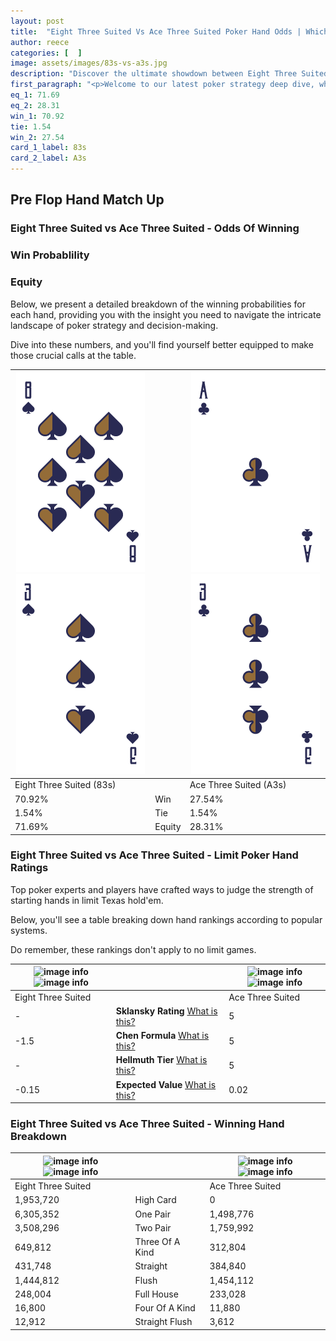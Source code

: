 ```yaml
---
layout: post
title:  "Eight Three Suited Vs Ace Three Suited Poker Hand Odds | Which Is The Better Hand In Poker? A Complete Guide"
author: reece
categories: [  ]
image: assets/images/83s-vs-a3s.jpg
description: "Discover the ultimate showdown between Eight Three Suited and Ace Three Suited in poker! Uncover the odds, strategies, and scenarios where one hand triumphs over the other. Get ready to up your poker game with this thrilling analysis."
first_paragraph: "<p>Welcome to our latest poker strategy deep dive, where we're pitting two distinct hands against each other in a high-stakes showdown: Eight Three Suited vs Ace Three Suited.</p><p>In the dynamic world of poker, every decision counts, and knowing which hand holds the upper hand is key to your success at the table.</p><p>In this article, we'll dissect these two hands, explore the scenarios where one dominates the other, and equip you with the knowledge to make strategic choices that can tip the odds in your favor.</p><p>Get ready to unravel the intriguing dynamics of these poker hands and elevate your game to new heights.</p>"
eq_1: 71.69
eq_2: 28.31
win_1: 70.92
tie: 1.54
win_2: 27.54
card_1_label: 83s
card_2_label: A3s
---
```




[comment]: # (sp0)

## Pre Flop Hand Match Up

<div class="table hand-ratings" markdown="1"> 



### Eight Three Suited vs Ace Three Suited - Odds Of Winning


  
<div class="row graphs"> 
<div class="col-lg-6">
    <h3>Win Probablility</h3>
    <canvas id="WinChart"></canvas>
</div>
<div class="col-lg-6">
    <h3>Equity</h3>
    <canvas id="EquityChart"></canvas>
</div>
</div>

  Below, we present a detailed breakdown of the winning probabilities for each hand, providing you with the insight you need to navigate the intricate landscape of poker strategy and decision-making. 

Dive into these numbers, and you'll find yourself better equipped to make those crucial calls at the table.


    
| ![image info](assets/images/hand1/8.png) ![image info](assets/images/hand1/3.png) |  | ![image info](assets/images/hand2/a.png) ![image info](assets/images/hand2/3.png) |
| -------- | -------- | -------- |
| Eight Three Suited (83s) |  | Ace Three Suited (A3s) |
| 70.92% | Win | 27.54% |
| 1.54% | Tie | 1.54% |
| 71.69% | Equity | 28.31% |




[comment]: # (sp1)



### Eight Three Suited vs Ace Three Suited - Limit Poker Hand Ratings

Top poker experts and players have crafted ways to judge the strength of starting hands in limit Texas hold'em. 

Below, you'll see a table breaking down hand rankings according to popular systems. 

Do remember, these rankings don't apply to no limit games.


    
| ![image info](https://www.riverpairs.com/assets/images/hand1/8.png) ![image info](https://www.riverpairs.com/assets/images/hand1/3.png) |  | ![image info](https://www.riverpairs.com/assets/images/hand2/a.png) ![image info](https://www.riverpairs.com/assets/images/hand2/3.png) |
| -------- | -------- | -------- |
| Eight Three Suited |  | Ace Three Suited |
| - | **Sklansky Rating** [What is this?](/sklansky-rating-explained) | 5 |
| -1.5 | **Chen Formula** [What is this?](/chen-formula-explained) | 5 |
| - | **Hellmuth Tier** [What is this?](/Hellmuth-tier-explained) | 5 |
| -0.15 | **Expected Value** [What is this?](/expected-value-explained) | 0.02 |




[comment]: # (sp2)



### Eight Three Suited vs Ace Three Suited - Winning Hand Breakdown


    
| ![image info](https://www.riverpairs.com/assets/images/hand1/8.png) ![image info](https://www.riverpairs.com/assets/images/hand1/3.png) |  | ![image info](https://www.riverpairs.com/assets/images/hand2/a.png) ![image info](https://www.riverpairs.com/assets/images/hand2/3.png) |
| -------- | -------- | -------- |
| Eight Three Suited |  | Ace Three Suited |
| 1,953,720 | High Card | 0 |
| 6,305,352 | One Pair | 1,498,776 |
| 3,508,296 | Two Pair | 1,759,992 |
| 649,812 | Three Of A Kind | 312,804 |
| 431,748 | Straight | 384,840 |
| 1,444,812 | Flush | 1,454,112 |
| 248,004 | Full House | 233,028 |
| 16,800 | Four Of A Kind | 11,880 |
| 12,912 | Straight Flush | 3,612 |




[comment]: # (sp3)



</div>

[comment]: # (sp4)



[comment]: # (sp5)

